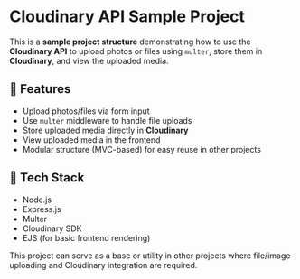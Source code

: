 # Cloudinary API Sample Project

This is a **sample project structure** demonstrating how to use the **Cloudinary API** to upload photos or files using `multer`, store them in **Cloudinary**, and view the uploaded media.

## 🌟 Features
- Upload photos/files via form input
- Use `multer` middleware to handle file uploads
- Store uploaded media directly in **Cloudinary**
- View uploaded media in the frontend
- Modular structure (MVC-based) for easy reuse in other projects

## 🔧 Tech Stack
- Node.js
- Express.js
- Multer
- Cloudinary SDK
- EJS (for basic frontend rendering)

This project can serve as a base or utility in other projects where file/image uploading and Cloudinary integration are required.

